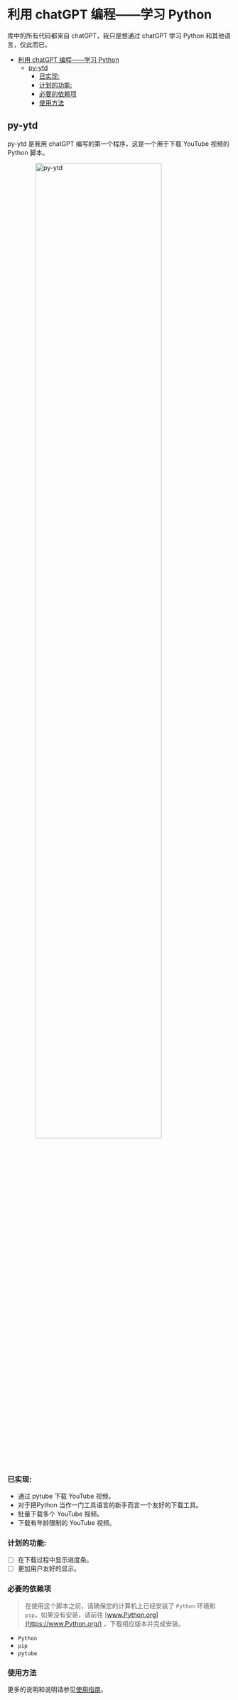 # 利用 chatGPT 编程——学习 Python
 库中的所有代码都来自 chatGPT，我只是想通过 chatGPT 学习 Python 和其他语言，仅此而已。

- [利用 chatGPT 编程——学习 Python](#利用-chatgpt-编程学习-python)
  - [py-ytd](#py-ytd)
    - [已实现:](#已实现)
    - [计划的功能:](#计划的功能)
    - [必要的依赖项](#必要的依赖项)
    - [使用方法](#使用方法)

## py-ytd 
 py-ytd 是我用 chatGPT 编写的第一个程序，这是一个用于下载 YouTube 视频的 Python 脚本。

 <img src="https://fastly.jsdelivr.net/gh/iamalexblue/jsDelivrCDN@master/16991936559311699193655576.png" alt="py-ytd" style="display: block; margin: 0 auto; width: 75%;">

### 已实现:
 - 通过 pytube 下载 YouTube 视频。
 - 对于把Python 当作一门工具语言的新手而言一个友好的下载工具。
 - 批量下载多个 YouTube 视频。
 - 下载有年龄限制的 YouTube 视频。

### 计划的功能:
- [ ] 在下载过程中显示进度条。
- [ ] 更加用户友好的显示。

### 必要的依赖项

> 在使用这个脚本之前，请确保您的计算机上已经安装了 `Python` 环境和 `pip`。如果没有安装，请前往 [www.Python.org](https://www.Python.org/) ，下载相应版本并完成安装。

- `Python`
- `pip`
- `pytube`

### 使用方法

更多的说明和说明请参见[使用指南](Guide_CN.md)。